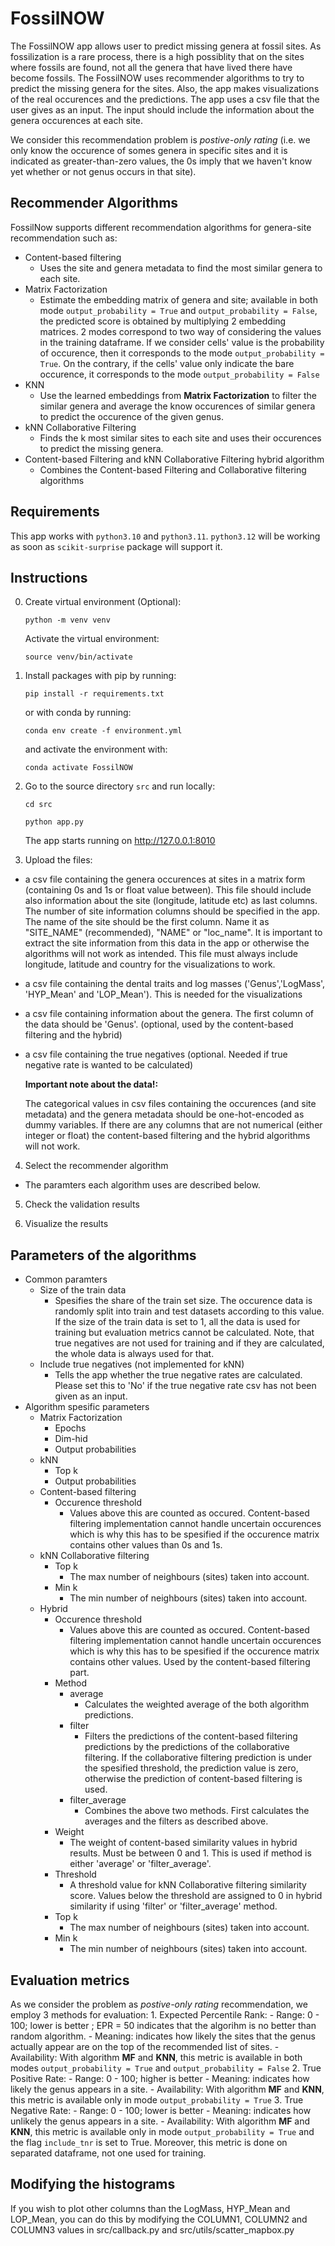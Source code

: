 # FossilNOW

The FossilNOW app allows user to predict missing genera at fossil sites. As fossilization is a rare process, there is a high possiblity that on the sites where fossils are found, not all the genera that have lived there have become fossils. The FossilNOW uses recommender algorithms to try to predict the missing genera for the sites. Also, the app makes visualizations of the real occurences and the predictions. The app uses a csv file that the user gives as an input. The input should include the information about the genera occurences at each site.

We consider this recommendation problem is *postive-only rating* (i.e. we only know the occurence of somes genera in specific sites and it is indicated as greater-than-zero values, the 0s imply that we haven't know yet whether or not genus occurs in that site).

## Recommender Algorithms

FossilNow supports different recommendation algorithms for genera-site recommendation such as:

- Content-based filtering
  - Uses the site and genera metadata to find the most similar genera to each site.
- Matrix Factorization
  - Estimate the embedding matrix of genera and site; available in both mode `output_probability = True` and `output_probability = False`, the predicted score is obtained by multiplying 2 embedding matrices.
2 modes correspond to two way of considering the values in the training dataframe. If we consider cells' value is the probability of occurence, then it corresponds to the mode `output_probability = True`. On the contrary, if the cells' value only indicate the bare occurence, it corresponds to the mode `output_probability = False`
- KNN
  - Use the learned embeddings from **Matrix Factorization** to filter the similar genera and average the know occurences of similar genera to predict the occurence of the given genus.
- kNN Collaborative Filtering
  - Finds the k most similar sites to each site and uses their occurences to predict the missing genera.
- Content-based Filtering and kNN Collaborative Filtering hybrid algorithm
  - Combines the Content-based Filtering and Collaborative filtering algorithms

## Requirements

This app works with `python3.10` and `python3.11`. `python3.12` will be working as soon as `scikit-surprise` package will support it.

## Instructions

0. Create virtual environment (Optional):

    `python -m venv venv`

    Activate the virtual environment:

    `source venv/bin/activate`

1. Install packages with pip by running:

    `pip install -r requirements.txt`

    or with conda by running:

    `conda env create -f environment.yml`

    and activate the environment with:

    `conda activate FossilNOW`


2. Go to the source directory `src` and run locally:

    `cd src`

    `python app.py`

    The app starts running on http://127.0.0.1:8010


3. Upload the files:
- a csv file containing the genera occurences at sites in a matrix form (containing 0s and 1s or float value between). This file should include also information about the site (longitude, latitude etc) as last columns. The number of site information columns should be specified in the app. The name of the site should be the first column. Name it as "SITE_NAME" (recommended), "NAME" or "loc_name". It is important to extract the site information from this data in the app or otherwise the algorithms will not work as intended. This file must always include longitude, latitude and country for the visualizations to work.
- a csv file containing the dental traits and log masses ('Genus','LogMass', 'HYP_Mean' and 'LOP_Mean'). This is needed for the visualizations
- a csv file containing information about the genera. The first column of the data should be 'Genus'. (optional, used by the content-based filtering and the hybrid)
- a csv file containing the true negatives (optional. Needed if true negative rate is wanted to be calculated)


  **Important note about the data!:**


  The categorical values in csv files containing the occurences (and site metadata) and the genera metadata should be one-hot-encoded as dummy variables. If there are any columns that are not numerical (either integer or float) the content-based filtering and the hybrid algorithms will not work.

4. Select the recommender algorithm

  - The paramters each algorithm uses are described below.

5. Check the validation results

6. Visualize the results

## Parameters of the algorithms

- Common paramters
  - Size of the train data
    - Spesifies the share of the train set size. The occurence data is randomly split into train and test datasets according to this value. If the size of the train data is set to 1, all the data is used for training but evaluation metrics cannot be calculated. Note, that true negatives are not used for training and if they are calculated, the whole data is always used for that.
   - Include true negatives (not implemented for kNN)
     - Tells the app whether the true negative rates are calculated. Please set this to 'No' if the true negative rate csv has not been given as an input.
- Algorithm spesific parameters
  - Matrix Factorization
    - Epochs
    - Dim-hid
    - Output probabilities
  - kNN
    - Top k
    - Output probabilities
  - Content-based filtering
    - Occurence threshold
      - Values above this are counted as occured. Content-based filtering implementation cannot handle uncertain occurences which is why this has to be spesified if the occurence matrix contains other values than 0s and 1s.
  - kNN Collaborative filtering
    - Top k
      - The max number of neighbours (sites) taken into account.
    - Min k
      - The min number of neighbours (sites) taken into account. 
  - Hybrid
    - Occurence threshold
      - Values above this are counted as occured. Content-based filtering implementation cannot handle uncertain occurences which is why this has to be spesified if the occurence matrix contains other values. Used by the content-based filtering part.
    - Method
      - average
        - Calculates the weighted average of the both algorithm predictions.
      - filter
        - Filters the predictions of the content-based filtering predictions by the predictions of the collaborative filtering. If the collaborative filtering prediction is under the spesified threshold, the prediction value is zero, otherwise the prediction of content-based filtering is used.
      - filter_average
        - Combines the above two methods. First calculates the averages and the filters as described above.
    - Weight
      - The weight of content-based similarity values in hybrid results. Must be between 0 and 1. This is used if method is either 'average' or 'filter_average'.
    - Threshold
      - A threshold value for kNN Collaborative filtering similarity score. Values below the threshold are assigned to 0 in hybrid similarity if using 'filter' or 'filter_average' method.
    - Top k
      - The max number of neighbours (sites) taken into account.
    - Min k
      - The min number of neighbours (sites) taken into account. 

## Evaluation metrics

As we consider the problem as *postive-only rating* recommendation, we employ 3 methods for evaluation:
    1. Expected Percentile Rank: 
        - Range: 0 - 100; lower is better ; EPR = 50 indicates that the algorihm is no better than random algorithm.
        - Meaning: indicates how likely the sites that the genus actually appear are on the top of the recommended list of sites.
        - Availability: With algorithm **MF** and **KNN**, this metric is available in both modes `output_probability = True` and `output_probability = False`
    2. True Positive Rate:
        - Range: 0 - 100; higher is better
        - Meaning: indicates how likely the genus appears in a site.
        - Availability: With algorithm **MF** and **KNN**, this metric is available only in mode `output_probability = True`
    3. True Negative Rate:
        - Range: 0 - 100; lower is better
        - Meaning: indicates how unlikely the genus appears in a site.
        - Availability: With algorithm **MF** and **KNN**, this metric is available only in mode `output_probability = True` and the flag `include_tnr` is set to True. Moreover, this metric is done on separated dataframe, not one used for training.


## Modifying the histograms

If you wish to plot other columns than the LogMass, HYP_Mean and LOP_Mean, you can do this by modifying the COLUMN1, COLUMN2 and COLUMN3 values in src/callback.py and src/utils/scatter_mapbox.py
